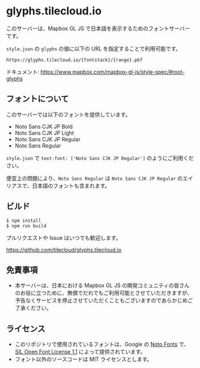 # glyphs.tilecloud.io

このサーバーは、Mapbox GL JS で日本語を表示するためのフォントサーバーです。

`style.json` の `glyphs` の値に以下の URL を指定することで利用可能です。

```
https://glyphs.tilecloud.io/{fontstack}/{range}.pbf
```

ドキュメント: https://www.mapbox.com/mapbox-gl-js/style-spec/#root-glyphs

## フォントについて

このサーバーでは以下のフォントを提供しています。

* Noto Sans CJK JP Bold
* Noto Sans CJK JP Light
* Noto Sans CJK JP Regular
* Noto Sans Regular

`style.json` で `text-font: ['Noto Sans CJK JP Regular']` のようにご利用ください。

便宜上の問題により、`Noto Sans Regular` は `Noto Sans CJK JP Regular` のエイリアスで、日本語のフォントも含まれます。

## ビルド

```
$ npm install
$ npm run build
```

プルリクエストや Issue はいつでも歓迎します。

https://github.com/tilecloud/glyphs.tilecloud.io

## 免責事項

* 本サーバーは、日本における Mapbox GL JS の開発コミュニティの皆さんのお役に立つために、無償でだれでもご利用可能とさせていただきますが、予告なくサービスを停止させていただくこともございますのであらかじめご了承ください。

## ライセンス

* このリポジトリで使用されているフォントは、Google の [Noto Fonts](https://www.google.com/get/noto/) で、[SIL Open Font License 1.1](https://scripts.sil.org/cms/scripts/page.php?site_id=nrsi&id=OFL) によって提供されています。
* フォント以外のソースコードは MIT ライセンスとします。
